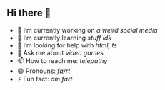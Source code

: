 ## Hi there 👋

- 🔭 I’m currently working on *a weird social media*
- 🌱 I’m currently learning *stuff idk*
- 🤔 I’m looking for help with *html, ts*
- 💬 Ask me about *video games*
- 📫 How to reach me: *telepathy*
- 😄 Pronouns: *fa/rt*
- ⚡ Fun fact: *am fart*
